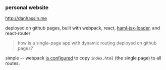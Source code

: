 ### personal website

http://danhassin.me

deployed on github pages, built with webpack, react, [haml-jsx-loader](https://github.com/dingbat/haml-jsx-loader), and react-router

> how is a single-page app with dynamic routing deployed on github pages?

simple -- webpack [is configured](https://github.com/dingbat/danhassin.me/blob/master/webpack.config.js#L40-L42) to copy `index.html` (the single page) to all routes.
